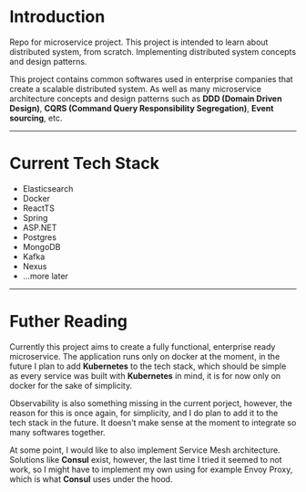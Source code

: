 # Introduction

Repo for microservice project. This project is intended to learn about distributed system, from scratch. Implementing distributed system concepts and design patterns.

This project contains common softwares used in enterprise companies that create a scalable distributed system.
As well as many microservice architecture concepts and design patterns such as **DDD (Domain Driven Design)**, **CQRS (Command Query Responsibility Segregation)**, **Event sourcing**, etc.

---

# Current Tech Stack

- Elasticsearch
- Docker
- ReactTS
- Spring
- ASP\.NET
- Postgres
- MongoDB
- Kafka
- Nexus
- ...more later

---

# Futher Reading

Currently this project aims to create a fully functional, enterprise ready microservice. The application runs only on docker at the moment, in the future I plan to add **Kubernetes** to the tech stack, which should be simple as every service was built with **Kubernetes** in mind, it is for now only on docker for the sake of simplicity.

Observability is also something missing in the current porject, however, the reason for this is once again, for simplicity, and I do plan to add it to the tech stack in the future. It doesn't make sense at the moment to integrate so many softwares together.

At some point, I would like to also implement Service Mesh architecture. Solutions like **Consul** exist, however, the last time I tried it seemed to not work, so I might have to implement my own using for example Envoy Proxy, which is what **Consul** uses under the hood.
